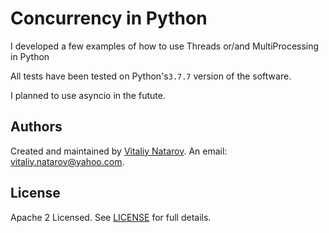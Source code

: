 # Concurrency in Python

I developed a few examples of how to use Threads or/and MultiProcessing in Python

All tests have been tested on Python's`3.7.7` version of the software.

I planned to use asyncio in the futute.


## Authors
Created and maintained by [Vitaliy Natarov](https://github.com/SebastianUA). An email: [vitaliy.natarov@yahoo.com](vitaliy.natarov@yahoo.com).

## License
Apache 2 Licensed. See [LICENSE](https://github.com/SebastianUA/concurrency-in-python/blob/master/LICENSE) for full details.